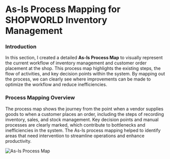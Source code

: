 # As-Is Process Mapping for  SHOPWORLD Inventory Management

### Introduction
In this section, I created a detailed **As-Is Process Map** to visually represent the current workflow of inventory management and customer order placement at the shop. This process map highlights the existing steps, the flow of activities, and key decision points within the system. By mapping out the process, we can clearly see where improvements can be made to optimize the workflow and reduce inefficiencies.

### Process Mapping Overview
The process map shows the journey from the point when a vendor supplies goods to when a customer places an order, including the steps of recording inventory, sales, and stock management. Key decision points and manual processes are clearly marked, which contribute to bottlenecks and inefficiencies in the system. The As-Is process mapping helped to identify areas that need intervention to streamline operations and enhance productivity.

![As-Is Process Map](link_to_your_image_file)



